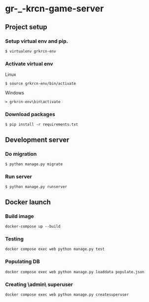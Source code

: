 # gr-_-krcn-game-server


## Project setup
### Setup virtual env and pip.
```
$ virtualenv grkrcn-env
```
### Activate virtual env
Linux
```
$ source grkrcn-env/bin/activate
```
Windows
```
> grkrcn-env\bin\activate
```
### Download packages
```
$ pip install -r requirements.txt
```

## Development server
### Do migration
```
$ python manage.py migrate
```
### Run server
```
$ python manage.py runserver
```


## Docker launch
### Build image
```
docker-compose up --build
```

### Testing
```
docker compose exec web python manage.py test
```

### Populating DB
```
docker compose exec web python manage.py loaddata populate.json
```

### Creating \admin\ superuser
```
docker compose exec web python manage.py createsuperuser
```